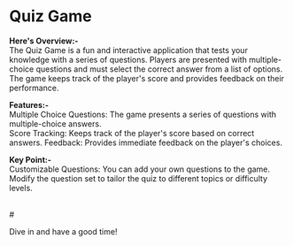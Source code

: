 # Quiz Game<br>

**Here's Overview:-** <br>
The Quiz Game is a fun and interactive application that tests your knowledge with a series of questions. Players are presented with multiple-choice questions and must select the correct answer from a list of options. The game keeps track of the player's score and provides feedback on their performance.

**Features:-**<br>
Multiple Choice Questions:   The game presents a series of questions with multiple-choice answers.<br>
Score Tracking: Keeps track of the player's score based on correct answers.
Feedback: Provides immediate feedback on the player's choices.

**Key Point:-**<br>
Customizable Questions: You can add your own questions to the game. Modify the question set to tailor the quiz to different topics or difficulty levels.

<br>#

 Dive in and have a good time!
